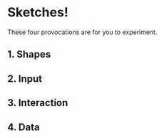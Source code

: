 # Sketches!
These four provocations are for you to experiment. 
## 1. Shapes


## 2. Input


## 3. Interaction


## 4. Data

